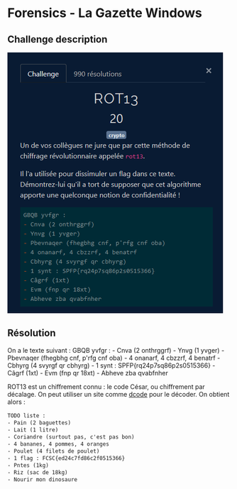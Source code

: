 # Forensics - La Gazette Windows

## Challenge description

![Challenge description](./imgs/desc_crypto_rot13.PNG)

## Résolution

On a le texte suivant :
    GBQB yvfgr :
    - Cnva (2 onthrggrf)
    - Ynvg (1 yvger)
    - Pbevnaqer (fhegbhg cnf, p'rfg cnf oba)
    - 4 onanarf, 4 cbzzrf, 4 benatrf
    - Cbhyrg (4 svyrgf qr cbhyrg)
    - 1 synt : SPFP{rq24p7sq86p2s0515366}
    - Câgrf (1xt)
    - Evm (fnp qr 18xt)
    - Abheve zba qvabfnher

ROT13 est un chiffrement connu : le code César, ou chiffrement par décalage. On peut utiliser un site comme [dcode](https://www.dcode.fr/chiffre-rot-13) pour le décoder. On obtient alors :

    TODO liste :
    - Pain (2 baguettes)
    - Lait (1 litre)
    - Coriandre (surtout pas, c'est pas bon)
    - 4 bananes, 4 pommes, 4 oranges
    - Poulet (4 filets de poulet)
    - 1 flag : FCSC{ed24c7fd86c2f0515366}
    - Pntes (1kg)
    - Riz (sac de 18kg)
    - Nourir mon dinosaure